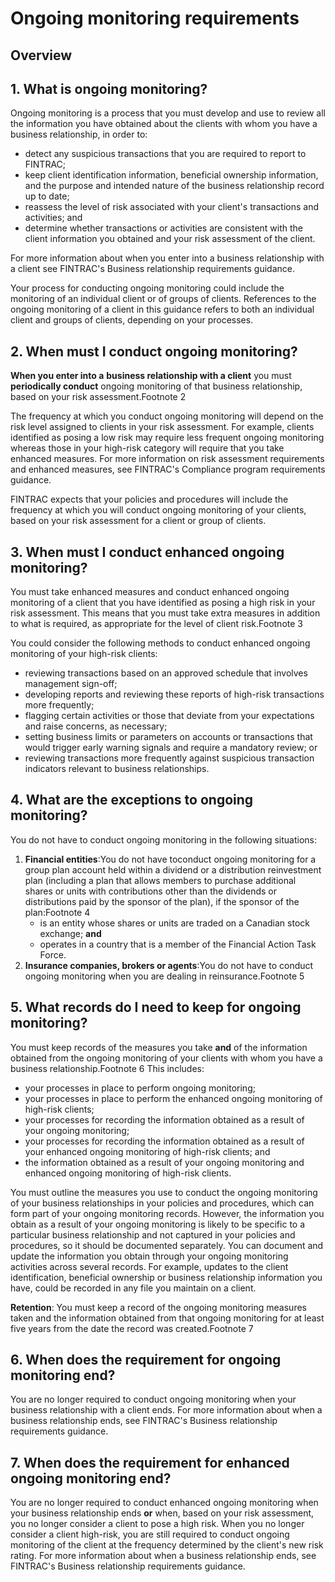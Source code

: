 # Ongoing monitoring requirements

## Overview

## 1\. What is ongoing monitoring?

Ongoing monitoring is a process that you must develop and use to review all the information you have obtained about the clients with whom you have a business relationship, in order to:

- detect any suspicious transactions that you are required to report to FINTRAC;
- keep client identification information, beneficial ownership information, and the purpose and intended nature of the business relationship record up to date;
- reassess the level of risk associated with your client's transactions and activities; and
- determine whether transactions or activities are consistent with the client information you obtained and your risk assessment of the client.

For more information about when you enter into a business relationship with a client see FINTRAC's Business relationship requirements guidance.

Your process for conducting ongoing monitoring could include the monitoring of an individual client or of groups of clients. References to the ongoing monitoring of a client in this guidance refers to both an individual client and groups of clients, depending on your processes.

## 2\. When must I conduct ongoing monitoring?

**When you enter into a** **business relationship with a client** you must **periodically conduct** ongoing monitoring of that business relationship, based on your risk assessment.Footnote 2

The frequency at which you conduct ongoing monitoring will depend on the risk level assigned to clients in your risk assessment. For example, clients identified as posing a low risk may require less frequent ongoing monitoring whereas those in your high-risk category will require that you take enhanced measures. For more information on risk assessment requirements and enhanced measures, see FINTRAC's Compliance program requirements guidance.

FINTRAC expects that your policies and procedures will include the frequency at which you will conduct ongoing monitoring of your clients, based on your risk assessment for a client or group of clients.

## 3\. When must I conduct enhanced ongoing monitoring?

You must take enhanced measures and conduct enhanced ongoing monitoring of a client that you have identified as posing a high risk in your risk assessment. This means that you must take extra measures in addition to what is required, as appropriate for the level of client risk.Footnote 3

You could consider the following methods to conduct enhanced ongoing monitoring of your high-risk clients:

- reviewing transactions based on an approved schedule that involves management sign-off;
- developing reports and reviewing these reports of high-risk transactions more frequently;
- flagging certain activities or those that deviate from your expectations and raise concerns, as necessary;
- setting business limits or parameters on accounts or transactions that would trigger early warning signals and require a mandatory review; or
- reviewing transactions more frequently against suspicious transaction indicators relevant to business relationships.

## 4\. What are the exceptions to ongoing monitoring?

You do not have to conduct ongoing monitoring in the following situations:

1. **Financial entities**:You do not have toconduct ongoing monitoring for a group plan account held within a dividend or a distribution reinvestment plan (including a plan that allows members to purchase additional shares or units with contributions other than the dividends or distributions paid by the sponsor of the plan), if the sponsor of the plan:Footnote 4
   - is an entity whose shares or units are traded on a Canadian stock exchange; **and**
   - operates in a country that is a member of the Financial Action Task Force.
2. **Insurance companies, brokers or agents**:You do not have to conduct ongoing monitoring when you are dealing in reinsurance.Footnote 5

## 5\. What records do I need to keep for ongoing monitoring?

You must keep records of the measures you take **and** of the information obtained from the ongoing monitoring of your clients with whom you have a business relationship.Footnote 6 This includes:

- your processes in place to perform ongoing monitoring;
- your processes in place to perform the enhanced ongoing monitoring of high-risk clients;
- your processes for recording the information obtained as a result of your ongoing monitoring;
- your processes for recording the information obtained as a result of your enhanced ongoing monitoring of high-risk clients; and
- the information obtained as a result of your ongoing monitoring and enhanced ongoing monitoring of high-risk clients.

You must outline the measures you use to conduct the ongoing monitoring of your business relationships in your policies and procedures, which can form part of your ongoing monitoring records. However, the information you obtain as a result of your ongoing monitoring is likely to be specific to a particular business relationship and not captured in your policies and procedures, so it should be documented separately. You can document and update the information you obtain through your ongoing monitoring activities across several records. For example, updates to the client identification, beneficial ownership or business relationship information you have, could be recorded in any file you maintain on a client.

**Retention**: You must keep a record of the ongoing monitoring measures taken and the information obtained from that ongoing monitoring for at least five years from the date the record was created.Footnote 7

## 6\. When does the requirement for ongoing monitoring end?

You are no longer required to conduct ongoing monitoring when your business relationship with a client ends. For more information about when a business relationship ends, see FINTRAC's Business relationship requirements guidance.

## 7\. When does the requirement for enhanced ongoing monitoring end?

You are no longer required to conduct enhanced ongoing monitoring when your business relationship ends **or** when, based on your risk assessment, you no longer consider a client to pose a high risk. When you no longer consider a client high-risk, you are still required to conduct ongoing monitoring of the client at the frequency determined by the client's new risk rating. For more information about when a business relationship ends, see FINTRAC's Business relationship requirements guidance.